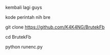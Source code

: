 
kembali lagi guys


kode perintah nih bre


git clone https://github.com/K4K4NG/BrutekFb

cd BrutekFb

python runenc.py
